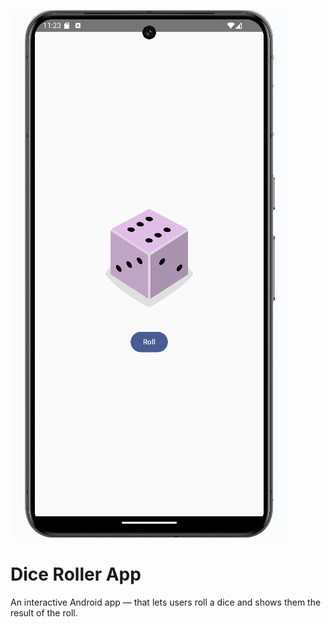 ![Dice Roller App](/app/src/main/res/drawable/sample_img.png)

# Dice Roller App
An interactive Android app — that lets users roll a dice and shows them the result of the roll.<br/>
